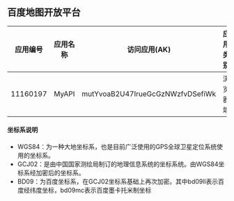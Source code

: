 ## 百度地图开放平台


应用编号|应用名称|访问应用(AK)|应用类别
-|-|-|-
11160197|MyAPI|mutYvoaB2U47IrueGcGzNWzfvDSefiWk|浏览器端

#### 坐标系说明
- WGS84：为一种大地坐标系，也是目前广泛使用的GPS全球卫星定位系统使用的坐标系。
- GCJ02：是由中国国家测绘局制订的地理信息系统的坐标系统。由WGS84坐标系经加密后的坐标系。
- BD09：为百度坐标系，在GCJ02坐标系基础上再次加密。其中bd09ll表示百度经纬度坐标，bd09mc表示百度墨卡托米制坐标